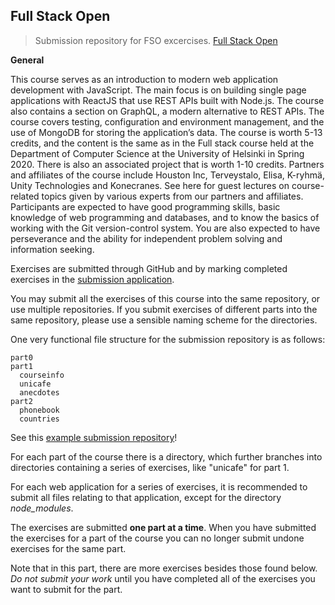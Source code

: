 ## Full Stack Open 

>Submission repository for FSO excercises.
[Full Stack Open](https://fullstackopen.com/)

__General__

This course serves as an introduction to modern web application development with JavaScript. The main focus is on building single page applications with ReactJS that use REST APIs built with Node.js. The course also contains a section on GraphQL, a modern alternative to REST APIs.
The course covers testing, configuration and environment management, and the use of MongoDB for storing the application’s data.
The course is worth 5-13 credits, and the content is the same as in the Full stack course held at the Department of Computer Science at the University of Helsinki in Spring 2020. There is also an associated project that is worth 1-10 credits.
Partners and affiliates of the course include Houston Inc, Terveystalo, Elisa, K-ryhmä, Unity Technologies and Konecranes. See here for guest lectures on course-related topics given by various experts from our partners and affiliates.
Participants are expected to have good programming skills, basic knowledge of web programming and databases, and to know the basics of working with the Git version-control system. You are also expected to have perseverance and the ability for independent problem solving and information seeking.


Exercises are submitted through GitHub and by marking completed exercises in the [submission application](https://studies.cs.helsinki.fi/stats/courses/fullstackopen).

You may submit all the exercises of this course into the same repository, or use multiple repositories. If you submit exercises of different parts into the same repository, please use a sensible naming scheme for the directories.

One very functional file structure for the submission repository is as follows:

```
part0
part1
  courseinfo
  unicafe
  anecdotes
part2
  phonebook
  countries
 ```
 
See this [example submission repository](https://github.com/fullstack-hy2020/example-submission-repository)!

For each part of the course there is a directory, which further branches into directories containing a series of exercises, like "unicafe" for part 1.

For each web application for a series of exercises, it is recommended to submit all files relating to that application, except for the directory _node_modules_.

The exercises are submitted __one part at a time__. When you have submitted the exercises for a part of the course you can no longer submit undone exercises for the same part.

Note that in this part, there are more exercises besides those found below. _Do not submit your work_ until you have completed all of the exercises you want to submit for the part.
